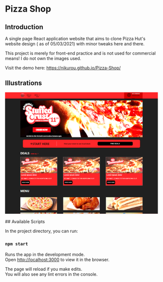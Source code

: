 # Pizza Shop

## Introduction 

A single page React application website that aims to clone Pizza Hut's website design ( as of 05/03/2021) with minor tweaks here and there.

This project is merely for front-end practice and is not used for commercial means! I do not own the images used. 

Visit the demo here: https://nikurou.github.io/Pizza-Shop/

## Illustrations 

<p align = "center">
 <img src = "src\assets\images\demo_image_1.png" alt = "front">
</p>
## Available Scripts

In the project directory, you can run:

### `npm start`

Runs the app in the development mode.\
Open [http://localhost:3000](http://localhost:3000) to view it in the browser.

The page will reload if you make edits.\
You will also see any lint errors in the console.


